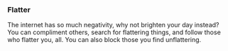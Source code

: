 ### Flatter
The internet has so much negativity, why not brighten your day instead? You can compliment others, search for flattering things, and follow those who flatter you, all. You can also block those you find unflattering.
